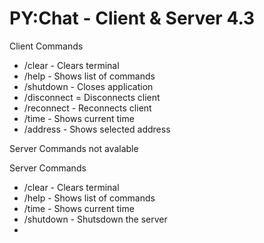 # PY:Chat - Client & Server 4.3

Client Commands
- /clear - Clears terminal 
- /help - Shows list of commands
- /shutdown - Closes application
- /disconnect = Disconnects client
- /reconnect - Reconnects client
- /time - Shows current time
- /address - Shows selected address

Server Commands not avalable

Server Commands
- /clear - Clears terminal
- /help - Shows list of commands
- /time - Shows current time
- /shutdown - Shutsdown the server
-
